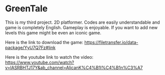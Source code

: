 # GreenTale
This is my third project. 2D platformer. Codes are easily understandable and game is completely English. Gameplay is enjoyable. If you want to add new levels this game might be even an iconic game.

Here is the link to download the game: https://filetransfer.io/data-package/YyU7Q7Fz#link

Here is the youtube link to watch the video: https://www.youtube.com/watch?v=lASRBHTJ17Y&ab_channel=AlicanK%C4%B1l%C4%B1n%C3%A7
